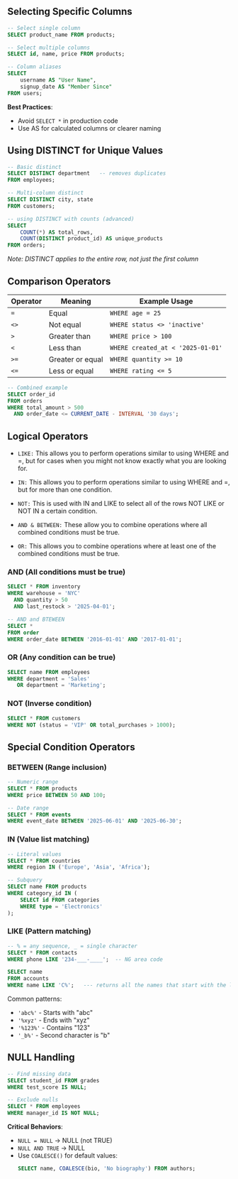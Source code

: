 ## Selecting Specific Columns

```sql
-- Select single column
SELECT product_name FROM products;

-- Select multiple columns
SELECT id, name, price FROM products;

-- Column aliases
SELECT 
    username AS "User Name",
    signup_date AS "Member Since"
FROM users;
```

**Best Practices**:
- Avoid `SELECT *` in production code
- Use AS for calculated columns or clearer naming

## Using DISTINCT for Unique Values

```sql
-- Basic distinct
SELECT DISTINCT department   -- removes duplicates
FROM employees;

-- Multi-column distinct
SELECT DISTINCT city, state
FROM customers;

-- using DISTINCT with counts (advanced)
SELECT 
    COUNT(*) AS total_rows,
    COUNT(DISTINCT product_id) AS unique_products 
FROM orders;
```

*Note: DISTINCT applies to the entire row, not just the first column*

## Comparison Operators

| Operator | Meaning                  | Example Usage                      |
|----------|--------------------------|------------------------------------|
| `=`      | Equal                    | `WHERE age = 25`                   |
| `<>`     | Not equal                | `WHERE status <> 'inactive'`       |
| `>`      | Greater than             | `WHERE price > 100`                |
| `<`      | Less than                | `WHERE created_at < '2025-01-01'`  |
| `>=`     | Greater or equal         | `WHERE quantity >= 10`             |
| `<=`     | Less or equal            | `WHERE rating <= 5`                |

```sql
-- Combined example
SELECT order_id 
FROM orders 
WHERE total_amount > 500 
  AND order_date <= CURRENT_DATE - INTERVAL '30 days';
```

## Logical Operators

- `LIKE:` This allows you to perform operations similar to using WHERE and =, but for cases when you might not know exactly what you are looking for.

- `IN:` This allows you to perform operations similar to using WHERE and =, but for more than one condition.

- `NOT:` This is used with IN and LIKE to select all of the rows NOT LIKE or NOT IN a certain condition.

- `AND & BETWEEN:` These allow you to combine operations where all combined conditions must be true.

- `OR:` This allows you to combine operations where at least one of the combined conditions must be true.

### AND (All conditions must be true)
```sql
SELECT * FROM inventory
WHERE warehouse = 'NYC' 
  AND quantity > 50 
  AND last_restock > '2025-04-01';

-- AND and BTEWEEN
SELECT *
FROM order
WHERE order_date BETWEEN '2016-01-01' AND '2017-01-01';
```

### OR (Any condition can be true)
```sql
SELECT name FROM employees
WHERE department = 'Sales' 
   OR department = 'Marketing';
```

### NOT (Inverse condition)
```sql
SELECT * FROM customers
WHERE NOT (status = 'VIP' OR total_purchases > 1000);
```

## Special Condition Operators

### BETWEEN (Range inclusion)
```sql
-- Numeric range
SELECT * FROM products
WHERE price BETWEEN 50 AND 100;

-- Date range
SELECT * FROM events
WHERE event_date BETWEEN '2025-06-01' AND '2025-06-30';
```

### IN (Value list matching)
```sql
-- Literal values
SELECT * FROM countries
WHERE region IN ('Europe', 'Asia', 'Africa');

-- Subquery
SELECT name FROM products
WHERE category_id IN (
    SELECT id FROM categories 
    WHERE type = 'Electronics'
);
```

### LIKE (Pattern matching)
```sql
-- % = any sequence, _ = single character
SELECT * FROM contacts
WHERE phone LIKE '234-___-____';  -- NG area code

SELECT name
FROM accounts
WHERE name LIKE 'C%';   --- returns all the names that start with the letter 'C'

```

Common patterns:
- `'abc%'` - Starts with "abc"
- `'%xyz'` - Ends with "xyz"
- `'%123%'` - Contains "123"
- `'_b%'` - Second character is "b"

## NULL Handling

```sql
-- Find missing data
SELECT student_id FROM grades
WHERE test_score IS NULL;

-- Exclude nulls
SELECT * FROM employees
WHERE manager_id IS NOT NULL;
```

**Critical Behaviors**:
- `NULL = NULL` → NULL (not TRUE)
- `NULL AND TRUE` → NULL
- Use `COALESCE()` for default values:
  ```sql
  SELECT name, COALESCE(bio, 'No biography') FROM authors;
  ```
